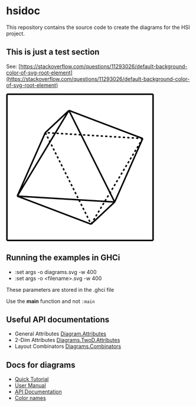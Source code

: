 # hsidoc

This repository contains the source code to create the diagrams for the HSI project.

## This is just a test section

See: [https://stackoverflow.com/questions/11293026/default-background-color-of-svg-root-element](https://stackoverflow.com/questions/11293026/default-background-color-of-svg-root-element)

<img src="./temp/okta2.svg"/>

## Running the examples in GHCi

* :set args -o diagrams.svg -w 400
* :set args -o \<filename\>.svg -w 400

These parameters are stored in the .ghci file

Use the **main** function and not `:main`

## Useful API documentations

* General Attributes [Diagram.Attributes](https://diagrams.github.io/haddock/diagrams-lib/Diagrams-Attributes.html)
* 2-Dim Attributes [Diagrams.TwoD.Attributes](https://diagrams.github.io/haddock/diagrams-lib/Diagrams-TwoD-Attributes.html)
* Layout Combinators [Diagrams.Combinators](https://diagrams.github.io/haddock/diagrams-lib/Diagrams-Combinators.html)

## Docs for diagrams

* [Quick Tutorial](https://diagrams.github.io/doc/quickstart.html)
* [User Manual](https://diagrams.github.io/doc/manual.html)
* [API Documentation](https://diagrams.github.io/haddock/index.html)
* [Color names](https://hackage.haskell.org/package/colour-2.3.6/docs/Data-Colour-Names.html)
